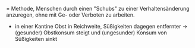 = Methode, Menschen durch einen "Schubs" zu einer Verhaltensänderung anzuregen, ohne mit Ge- oder Verboten zu arbeiten. 
- in einer Kantine Obst in Reichweite, Süßigkeiten dagegen entfernter
&rarr; (gesunder) Obstkonsum steigt und (ungesunder) Konsum von Süßigkeiten sinkt